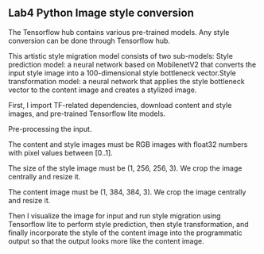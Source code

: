 ## Lab4 Python Image style conversion

The Tensorflow hub contains various pre-trained models. Any style conversion can be done through Tensorflow hub.

This artistic style migration model consists of two sub-models:
Style prediction model: a neural network based on MobilenetV2 that converts the input style image into a 100-dimensional style bottleneck vector.Style transformation model: a neural network that applies the style bottleneck vector to the content image and creates a stylized image.

First, I import TF-related dependencies, download content and style images, and pre-trained Tensorflow lite models. 

Pre-processing the input.

The content and style images must be RGB images with float32 numbers with pixel values between [0..1].

The size of the style image must be (1, 256, 256, 3). We crop the image centrally and resize it.

The content image must be (1, 384, 384, 3). We crop the image centrally and resize it. 

Then I visualize the image for input and run style migration using Tensorflow lite to perform style prediction, then style transformation, and finally incorporate the style of the content image into the programmatic output so that the output looks more like the content image.

